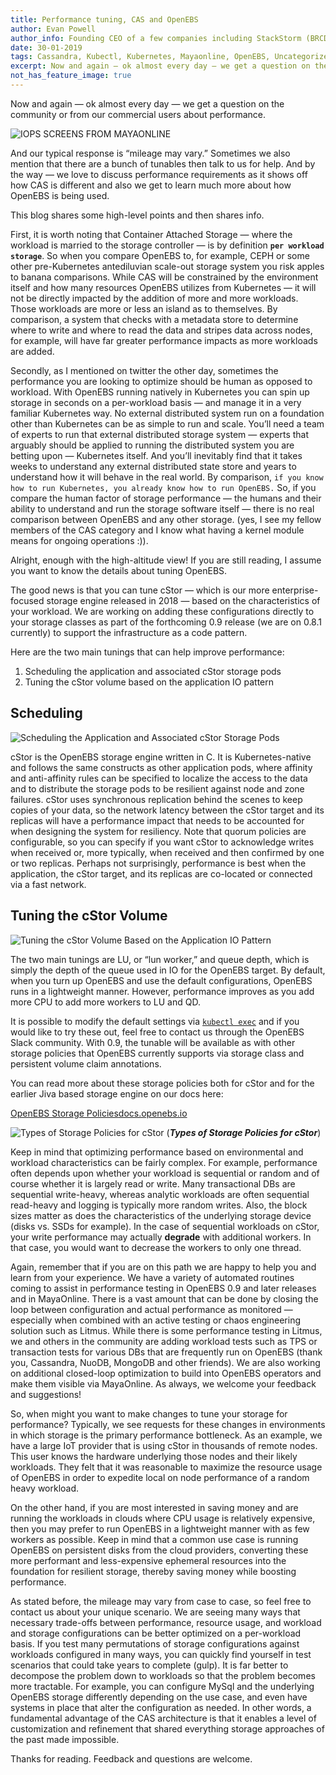 ```yaml
---
title: Performance tuning, CAS and OpenEBS
author: Evan Powell
author_info: Founding CEO of a few companies including StackStorm (BRCD) and Nexenta — and CEO & Chairman of OpenEBS/MayaData. ML and DevOps and Python, oh my!
date: 30-01-2019
tags: Cassandra, Kubectl, Kubernetes, Mayaonline, OpenEBS, Uncategorized
excerpt: Now and again — ok almost every day — we get a question on the community or from our commercial users about performance.
not_has_feature_image: true
---
```


Now and again — ok almost every day — we get a question on the community or from our commercial users about performance.

![IOPS SCREENS FROM MAYAONLINE](/images/blog/iops-screen-from-mayaonline.png)

And our typical response is “mileage may vary.” Sometimes we also mention that there are a bunch of tunables then talk to us for help. And by the way — we love to discuss performance requirements as it shows off how CAS is different and also we get to learn much more about how OpenEBS is being used.

This blog shares some high-level points and then shares info.

First, it is worth noting that Container Attached Storage — where the workload is married to the storage controller — is by definition **`per workload storage`**. So when you compare OpenEBS to, for example, CEPH or some other pre-Kubernetes antediluvian scale-out storage system you risk apples to banana comparisons. While CAS will be constrained by the environment itself and how many resources OpenEBS utilizes from Kubernetes — it will not be directly impacted by the addition of more and more workloads. Those workloads are more or less an island as to themselves. By comparison, a system that checks with a metadata store to determine where to write and where to read the data and stripes data across nodes, for example, will have far greater performance impacts as more workloads are added.

Secondly, as I mentioned on twitter the other day, sometimes the performance you are looking to optimize should be human as opposed to workload. With OpenEBS running natively in Kubernetes you can spin up storage in seconds on a per-workload basis — and manage it in a very familiar Kubernetes way. No external distributed system run on a foundation other than Kubernetes can be as simple to run and scale. You’ll need a team of experts to run that external distributed storage system — experts that arguably should be applied to running the distributed system you are betting upon — Kubernetes itself. And you’ll inevitably find that it takes weeks to understand any external distributed state store and years to understand how it will behave in the real world. By comparison, `if you know how to run Kubernetes, you already know how to run OpenEBS.` So, if you compare the human factor of storage performance — the humans and their ability to understand and run the storage software itself — there is no real comparison between OpenEBS and any other storage. (yes, I see my fellow members of the CAS category and I know what having a kernel module means for ongoing operations :)).

Alright, enough with the high-altitude view! If you are still reading, I assume you want to know the details about tuning OpenEBS.

The good news is that you can tune cStor — which is our more enterprise-focused storage engine released in 2018 — based on the characteristics of your workload. We are working on adding these configurations directly to your storage classes as part of the forthcoming 0.9 release (we are on 0.8.1 currently) to support the infrastructure as a code pattern.

Here are the two main tunings that can help improve performance:

1. Scheduling the application and associated cStor storage pods
2. Tuning the cStor volume based on the application IO pattern

## Scheduling

![Scheduling the Application and Associated cStor Storage Pods](/images/blog/scheduling-the-application-and-associated-ctor-storage-pods.png)

cStor is the OpenEBS storage engine written in C. It is Kubernetes-native and follows the same constructs as other application pods, where affinity and anti-affinity rules can be specified to localize the access to the data and to distribute the storage pods to be resilient against node and zone failures. cStor uses synchronous replication behind the scenes to keep copies of your data, so the network latency between the cStor target and its replicas will have a performance impact that needs to be accounted for when designing the system for resiliency. Note that quorum policies are configurable, so you can specify if you want cStor to acknowledge writes when received or, more typically, when received and then confirmed by one or two replicas. Perhaps not surprisingly, performance is best when the application, the cStor target, and its replicas are co-located or connected via a fast network.

## Tuning the cStor Volume

![Tuning the cStor Volume Based on the Application IO Pattern](/images/blog/tuning-the-cstor-volume-based-on-the-application-io-pattern.png)

The two main tunings are LU, or “lun worker,” and queue depth, which is simply the depth of the queue used in IO for the OpenEBS target. By default, when you turn up OpenEBS and use the default configurations, OpenEBS runs in a lightweight manner. However, performance improves as you add more CPU to add more workers to LU and QD.

It is possible to modify the default settings via [`kubectl exec`](https://github.com/openebs/openebs/tree/master/k8s/demo/dbench) and if you would like to try these out, feel free to contact us through the OpenEBS Slack community. With 0.9, the tunable will be available as with other storage policies that OpenEBS currently supports via storage class and persistent volume claim annotations.

You can read more about these storage policies both for cStor and for the earlier Jiva based storage engine on our docs here:

[OpenEBS Storage Policies](https://docs.openebs.io/docs/next/storagepolicies.html?__hstc=216392137.181b23812f103703b848f80cc28e7104.1575964270497.1575964270497.1575964270497.1&amp;__hssc=216392137.1.1575964270498&amp;__hsfp=2230078507)[docs.openebs.io](https://docs.openebs.io/docs/next/storagepolicies.html?__hstc=216392137.181b23812f103703b848f80cc28e7104.1575964270497.1575964270497.1575964270497.1&amp;__hssc=216392137.1.1575964270498&amp;__hsfp=2230078507)

![Types of Storage Policies for cStor](/images/blog/types-of-storage-policies-for-cstor.png)
(***Types of Storage Policies for cStor***)

Keep in mind that optimizing performance based on environmental and workload characteristics can be fairly complex. For example, performance often depends upon whether your workload is sequential or random and of course whether it is largely read or write. Many transactional DBs are sequential write-heavy, whereas analytic workloads are often sequential read-heavy and logging is typically more random writes. Also, the block sizes matter as does the characteristics of the underlying storage device (disks vs. SSDs for example). In the case of sequential workloads on cStor, your write performance may actually **degrade** with additional workers. In that case, you would want to decrease the workers to only one thread.

Again, remember that if you are on this path we are happy to help you and learn from your experience.
We have a variety of automated routines coming to assist in performance testing in OpenEBS 0.9 and later releases and in MayaOnline. There is a vast amount that can be done by closing the loop between configuration and actual performance as monitored — especially when combined with an active testing or chaos engineering solution such as Litmus. While there is some performance testing in Litmus, we and others in the community are adding workload tests such as TPS or transaction tests for various DBs that are frequently run on OpenEBS (thank you, Cassandra, NuoDB, MongoDB and other friends). We are also working on additional closed-loop optimization to build into OpenEBS operators and make them visible via MayaOnline. As always, we welcome your feedback and suggestions!

So, when might you want to make changes to tune your storage for performance? Typically, we see requests for these changes in environments in which storage is the primary performance bottleneck. As an example, we have a large IoT provider that is using cStor in thousands of remote nodes. This user knows the hardware underlying those nodes and their likely workloads. They felt that it was reasonable to maximize the resource usage of OpenEBS in order to expedite local on node performance of a random heavy workload.

On the other hand, if you are most interested in saving money and are running the workloads in clouds where CPU usage is relatively expensive, then you may prefer to run OpenEBS in a lightweight manner with as few workers as possible. Keep in mind that a common use case is running OpenEBS on persistent disks from the cloud providers, converting these more performant and less-expensive ephemeral resources into the foundation for resilient storage, thereby saving money while boosting performance.

As stated before, the mileage may vary from case to case, so feel free to contact us about your unique scenario. We are seeing many ways that necessary trade-offs between performance, resource usage, and workload and storage configurations can be better optimized on a per-workload basis. If you test many permutations of storage configurations against workloads configured in many ways, you can quickly find yourself in test scenarios that could take years to complete (gulp). It is far better to decompose the problem down to workloads so that the problem becomes more tractable. For example, you can configure MySql and the underlying OpenEBS storage differently depending on the use case, and even have systems in place that alter the configuration as needed. In other words, a fundamental advantage of the CAS architecture is that it enables a level of customization and refinement that shared everything storage approaches of the past made impossible.

Thanks for reading. Feedback and questions are welcome.
